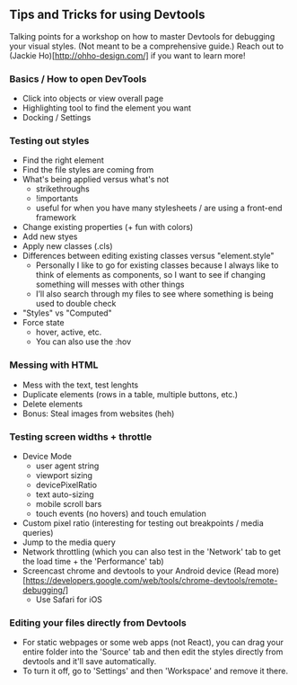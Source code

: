 ## Tips and Tricks for using Devtools
Talking points for a workshop on how to master Devtools for debugging your visual styles. (Not meant to be a comprehensive guide.) Reach out to (Jackie Ho)[http://ohho-design.com/] if you want to learn more!

### Basics / How to open DevTools
- Click into objects or view overall page
- Highlighting tool to find the element you want
- Docking / Settings

### Testing out styles
- Find the right element
- Find the file styles are coming from
- What's being applied versus what's not
  - strikethroughs
  - !importants
  - useful for when you have many stylesheets / are using a front-end framework
- Change existing properties (+ fun with colors)
- Add new styes
- Apply new classes (.cls)
- Differences between editing existing classes versus "element.style"
  - Personally I like to go for existing classes because I always like to think of elements as components, so I want to see if changing something will messes with other things
  - I’ll also search through my files to see where something is being used to double check
- "Styles" vs "Computed"
- Force state
  - hover, active, etc.
  - You can also use the :hov

### Messing with HTML
- Mess with the text, test lenghts
- Duplicate elements (rows in a table, multiple buttons, etc.)
- Delete elements
- Bonus: Steal images from websites (heh)

### Testing screen widths + throttle
- Device Mode
  - user agent string
  - viewport sizing
  - devicePixelRatio
  - text auto-sizing
  - mobile scroll bars
  - touch events (no hovers) and touch emulation
- Custom pixel ratio (interesting for testing out breakpoints / media queries)
- Jump to the media query
- Network throttling (which you can also test in the 'Network' tab to get the load time + the 'Performance' tab)
- Screencast chrome and devtools to your Android device (Read more)[https://developers.google.com/web/tools/chrome-devtools/remote-debugging/]
  - Use Safari for iOS

### Editing your files directly from Devtools
- For static webpages or some web apps (not React), you can drag your entire folder into the 'Source' tab and then edit the styles directly from devtools and it'll save automatically.
- To turn it off, go to 'Settings' and then 'Workspace' and remove it there.
